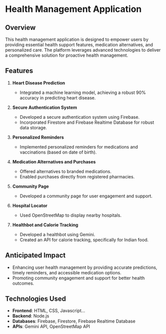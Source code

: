 # Health Management Application

## Overview
This health management application is designed to empower users by providing essential health support features, medication alternatives, and personalized care. The platform leverages advanced technologies to deliver a comprehensive solution for proactive health management.

## Features
1. **Heart Disease Prediction**
   - Integrated a machine learning model, achieving a robust 90% accuracy in predicting heart disease.

2. **Secure Authentication System**
   - Developed a secure authentication system using Firebase.
   - Incorporated Firestore and Firebase Realtime Database for robust data storage.

3. **Personalized Reminders**
   - Implemented personalized reminders for medications and vaccinations (based on date of birth).

4. **Medication Alternatives and Purchases**
   - Offered alternatives to branded medications.
   - Enabled purchases directly from registered pharmacies.

5. **Community Page**
   - Developed a community page for user engagement and support.

6. **Hospital Locator**
   - Used OpenStreetMap to display nearby hospitals.

7. **Healthbot and Calorie Tracking**
   - Developed a healthbot using Gemini.
   - Created an API for calorie tracking, specifically for Indian food.

## Anticipated Impact
- Enhancing user health management by providing accurate predictions, timely reminders, and accessible medication options.
- Promoting community engagement and support for better health outcomes.

## Technologies Used
- **Frontend**: HTML, CSS, Javascript...
- **Backend**: Node.js
- **Databases**: Firebase, Firestore, Firebase Realtime Database
- **APIs**: Gemini API, OpenStreetMap API

